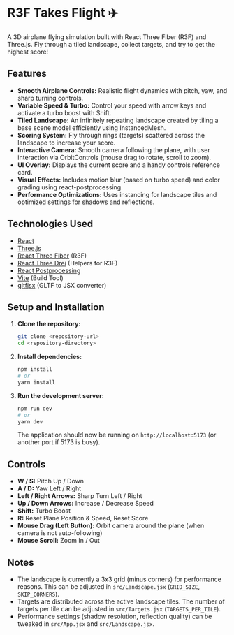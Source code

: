 # R3F Takes Flight ✈️

A 3D airplane flying simulation built with React Three Fiber (R3F) and Three.js. Fly through a tiled landscape, collect targets, and try to get the highest score!

## Features

*   **Smooth Airplane Controls:** Realistic flight dynamics with pitch, yaw, and sharp turning controls.
*   **Variable Speed & Turbo:** Control your speed with arrow keys and activate a turbo boost with Shift.
*   **Tiled Landscape:** An infinitely repeating landscape created by tiling a base scene model efficiently using InstancedMesh.
*   **Scoring System:** Fly through rings (targets) scattered across the landscape to increase your score.
*   **Interactive Camera:** Smooth camera following the plane, with user interaction via OrbitControls (mouse drag to rotate, scroll to zoom).
*   **UI Overlay:** Displays the current score and a handy controls reference card.
*   **Visual Effects:** Includes motion blur (based on turbo speed) and color grading using react-postprocessing.
*   **Performance Optimizations:** Uses instancing for landscape tiles and optimized settings for shadows and reflections.

## Technologies Used

*   [React](https://reactjs.org/)
*   [Three.js](https://threejs.org/)
*   [React Three Fiber](https://docs.pmnd.rs/react-three-fiber/) (R3F)
*   [React Three Drei](https://github.com/pmndrs/drei) (Helpers for R3F)
*   [React Postprocessing](https://github.com/pmndrs/react-postprocessing)
*   [Vite](https://vitejs.dev/) (Build Tool)
*   [gltfjsx](https://github.com/pmndrs/gltfjsx) (GLTF to JSX converter)

## Setup and Installation

1.  **Clone the repository:**
    ```bash
    git clone <repository-url>
    cd <repository-directory>
    ```
2.  **Install dependencies:**
    ```bash
    npm install
    # or
    yarn install
    ```
3.  **Run the development server:**
    ```bash
    npm run dev
    # or
    yarn dev
    ```
    The application should now be running on `http://localhost:5173` (or another port if 5173 is busy).

## Controls

*   **W / S:** Pitch Up / Down
*   **A / D:** Yaw Left / Right
*   **Left / Right Arrows:** Sharp Turn Left / Right
*   **Up / Down Arrows:** Increase / Decrease Speed
*   **Shift:** Turbo Boost
*   **R:** Reset Plane Position & Speed, Reset Score
*   **Mouse Drag (Left Button):** Orbit camera around the plane (when camera is not auto-following)
*   **Mouse Scroll:** Zoom In / Out

## Notes

*   The landscape is currently a 3x3 grid (minus corners) for performance reasons. This can be adjusted in `src/Landscape.jsx` (`GRID_SIZE`, `SKIP_CORNERS`).
*   Targets are distributed across the active landscape tiles. The number of targets per tile can be adjusted in `src/Targets.jsx` (`TARGETS_PER_TILE`).
*   Performance settings (shadow resolution, reflection quality) can be tweaked in `src/App.jsx` and `src/Landscape.jsx`. 